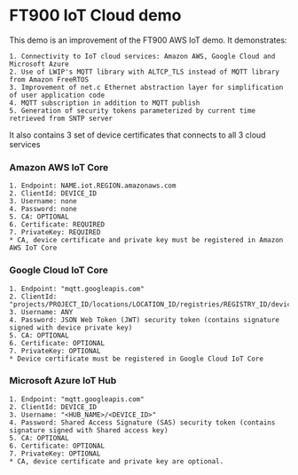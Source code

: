 # FT900 IoT Cloud demo


This demo is an improvement of the FT900 AWS IoT demo. It demonstrates:

    1. Connectivity to IoT cloud services: Amazon AWS, Google Cloud and Microsoft Azure
    2. Use of LWIP's MQTT library with ALTCP_TLS instead of MQTT library from Amazon FreeRTOS
    3. Improvement of net.c Ethernet abstraction layer for simplification of user application code
    4. MQTT subscription in addition to MQTT publish
    5. Generation of security tokens parameterized by current time retrieved from SNTP server
It also contains 3 set of device certificates that connects to all 3 cloud services


### Amazon AWS IoT Core
    1. Endpoint: NAME.iot.REGION.amazonaws.com
    2. ClientId: DEVICE_ID
    3. Username: none
    4. Password: none
    5. CA: OPTIONAL
    6. Certificate: REQUIRED
    7. PrivateKey: REQUIRED
    * CA, device certificate and private key must be registered in Amazon AWS IoT Core

### Google Cloud IoT Core
    1. Endpoint: "mqtt.googleapis.com"
    2. ClientId: "projects/PROJECT_ID/locations/LOCATION_ID/registries/REGISTRY_ID/devices/DEVICE_ID"
    3. Username: ANY
    4. Password: JSON Web Token (JWT) security token (contains signature signed with device private key)
    5. CA: OPTIONAL
    6. Certificate: OPTIONAL
    7. PrivateKey: OPTIONAL
    * Device certificate must be registered in Google Cloud IoT Core

### Microsoft Azure IoT Hub
    1. Endpoint: "mqtt.googleapis.com"
    2. ClientId: DEVICE_ID
    3. Username: "<HUB_NAME>/<DEVICE_ID>"
    4. Password: Shared Access Signature (SAS) security token (contains signature signed with Shared access key)
    5. CA: OPTIONAL
    6. Certificate: OPTIONAL
    7. PrivateKey: OPTIONAL
    * CA, device certificate and private key are optional.
  

